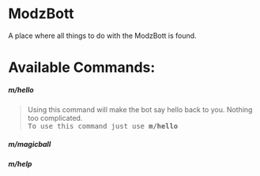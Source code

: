 # ModzBott
A place where all things to do with the ModzBott is found.

# Available Commands:
##### m/hello
> Using this command will make the bot say hello back to you. Nothing too complicated.              
> <samp>To use this command just use **m/hello** </samp>
##### m/magicball

##### m/help
